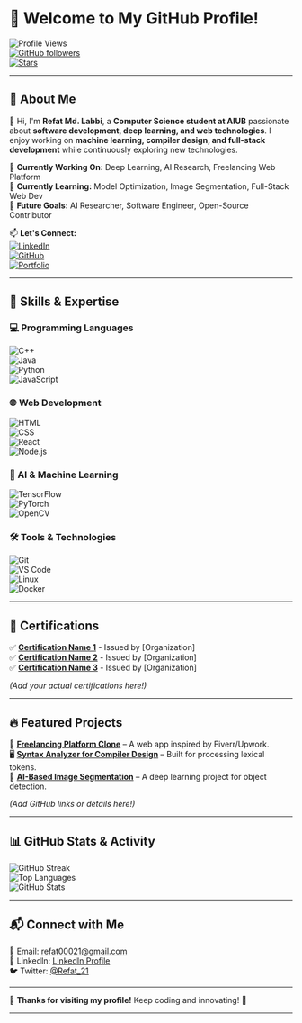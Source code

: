 # 👋 Welcome to My GitHub Profile!  

![Profile Views](https://komarev.com/ghpvc/?username=YOUR_GITHUB&label=Profile%20Views&color=blue&style=flat)  
[![GitHub followers](https://img.shields.io/github/followers/YOUR_GITHUB?logo=github)](https://github.com/YOUR_GITHUB?tab=followers)  
[![Stars](https://img.shields.io/github/stars/YOUR_GITHUB?affiliations=OWNER&logo=github)](https://github.com/YOUR_GITHUB?tab=repositories)  

---

## **🌟 About Me**  
👋 Hi, I'm **Refat Md. Labbi**, a **Computer Science student at AIUB** passionate about **software development, deep learning, and web technologies**. I enjoy working on **machine learning, compiler design, and full-stack development** while continuously exploring new technologies.  

🔭 **Currently Working On:** Deep Learning, AI Research, Freelancing Web Platform  
🌱 **Currently Learning:** Model Optimization, Image Segmentation, Full-Stack Web Dev  
🎯 **Future Goals:** AI Researcher, Software Engineer, Open-Source Contributor  

📫 **Let's Connect:**  
[![LinkedIn](https://img.shields.io/badge/LinkedIn-Refat%20Md.%20Labbi-blue?logo=linkedin)](YOUR_LINKEDIN_URL)  
[![GitHub](https://img.shields.io/badge/GitHub-Refat--Labbi-black?logo=github)](https://github.com/YOUR_GITHUB)  
[![Portfolio](https://img.shields.io/badge/Portfolio-MyWebsite-green?logo=google-chrome)](YOUR_PORTFOLIO_URL)  

---

## **🚀 Skills & Expertise**  
### **💻 Programming Languages**  
![C++](https://img.shields.io/badge/C++-00599C?logo=c%2B%2B&logoColor=white)  
![Java](https://img.shields.io/badge/Java-007396?logo=java&logoColor=white)  
![Python](https://img.shields.io/badge/Python-3776AB?logo=python&logoColor=white)  
![JavaScript](https://img.shields.io/badge/JavaScript-F7DF1E?logo=javascript&logoColor=black)  

### **🌐 Web Development**  
![HTML](https://img.shields.io/badge/HTML5-E34F26?logo=html5&logoColor=white)  
![CSS](https://img.shields.io/badge/CSS3-1572B6?logo=css3&logoColor=white)  
![React](https://img.shields.io/badge/React-61DAFB?logo=react&logoColor=black)  
![Node.js](https://img.shields.io/badge/Node.js-339933?logo=node.js&logoColor=white)  

### **🤖 AI & Machine Learning**  
![TensorFlow](https://img.shields.io/badge/TensorFlow-FF6F00?logo=tensorflow&logoColor=white)  
![PyTorch](https://img.shields.io/badge/PyTorch-EE4C2C?logo=pytorch&logoColor=white)  
![OpenCV](https://img.shields.io/badge/OpenCV-5C3EE8?logo=opencv&logoColor=white)  

### **🛠️ Tools & Technologies**  
![Git](https://img.shields.io/badge/Git-F05032?logo=git&logoColor=white)  
![VS Code](https://img.shields.io/badge/VS%20Code-007ACC?logo=visual-studio-code&logoColor=white)  
![Linux](https://img.shields.io/badge/Linux-FCC624?logo=linux&logoColor=black)  
![Docker](https://img.shields.io/badge/Docker-2496ED?logo=docker&logoColor=white)  

---

## **📜 Certifications**  
✅ **[Certification Name 1](#)** - Issued by [Organization]  
✅ **[Certification Name 2](#)** - Issued by [Organization]  
✅ **[Certification Name 3](#)** - Issued by [Organization]  

*(Add your actual certifications here!)*  

---

## **🔥 Featured Projects**  
🚀 **[Freelancing Platform Clone](#)** – A web app inspired by Fiverr/Upwork.  
🖥️ **[Syntax Analyzer for Compiler Design](#)** – Built for processing lexical tokens.  
🧠 **[AI-Based Image Segmentation](#)** – A deep learning project for object detection.  

*(Add GitHub links or details here!)*  

---

## **📊 GitHub Stats & Activity**  
![GitHub Streak](https://streak-stats.demolab.com?user=YOUR_GITHUB&theme=algolia&hide_border=true)  
![Top Languages](https://github-readme-stats.vercel.app/api/top-langs/?username=YOUR_GITHUB&layout=compact&theme=algolia&hide_border=true)  
![GitHub Stats](https://github-readme-stats.vercel.app/api?username=YOUR_GITHUB&show_icons=true&theme=algolia&hide_border=true)  

---

## **📬 Connect with Me**  
📧 Email: refat00021@gmail.com  
💼 LinkedIn: [LinkedIn Profile](www.linkedin.com/in/refatlabbi)  
🐦 Twitter: [@Refat_21]((https://x.com/Refat_21))  

---

🎉 **Thanks for visiting my profile!** Keep coding and innovating! 🚀  

---
